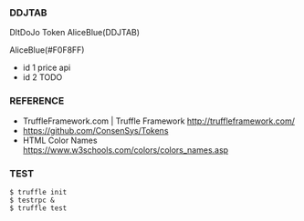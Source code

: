### DDJTAB

DltDoJo Token AliceBlue(DDJTAB)

AliceBlue(#F0F8FF)

* id 1 price api
* id 2 TODO

### REFERENCE

* TruffleFramework.com | Truffle Framework http://truffleframework.com/
* https://github.com/ConsenSys/Tokens
* HTML Color Names https://www.w3schools.com/colors/colors_names.asp

### TEST

```
$ truffle init
$ testrpc &
$ truffle test
```

